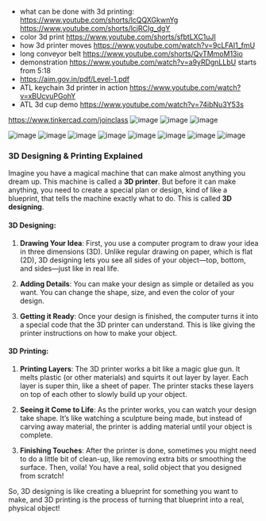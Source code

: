 - what can be done with 3d printing: https://www.youtube.com/shorts/lcQQXGkwnYg https://www.youtube.com/shorts/lcjRCIg_dgY
- color 3d print https://www.youtube.com/shorts/sfbtLXC1uJI
- how 3d printer moves https://www.youtube.com/watch?v=9cLFAI1_fmU
- long conveyor belt https://www.youtube.com/shorts/QvTMmoM13io
- demonstration https://www.youtube.com/watch?v=a9yRDgnLLbU starts from 5:18
- https://aim.gov.in/pdf/Level-1.pdf
- ATL keychain 3d printer in action https://www.youtube.com/watch?v=xBUcvuPGohY
- ATL 3d cup demo https://www.youtube.com/watch?v=74ibNu3Y53s

https://www.tinkercad.com/joinclass
![image](https://github.com/user-attachments/assets/7c80bade-e857-4fb6-8a1a-9e7d3239d88e)
![image](https://github.com/user-attachments/assets/9698dd77-ab9a-48b0-8bd7-ac01e3c5ebdb)
![image](https://github.com/user-attachments/assets/1779ec6b-e36b-4d81-b24e-94f81a72039c)

![image](https://github.com/user-attachments/assets/7ce06d73-913d-48c7-89c9-d522cc281648)
![image](https://github.com/user-attachments/assets/62bf6280-1c46-4ba2-be06-1bf2313ebb01)
![image](https://github.com/user-attachments/assets/9bc66cfc-3f64-448f-8dd1-99ec17a3689d)
![image](https://github.com/user-attachments/assets/d642ac43-e788-49be-9dbe-83202d10a5a0)
![image](https://github.com/user-attachments/assets/4c30ba95-d072-42dc-9797-c723f05bd534)
![image](https://github.com/user-attachments/assets/3a980c59-8e2e-4dbf-9563-24326b7289f1)
![image](https://github.com/user-attachments/assets/9b783f77-f8b2-4f00-a742-ad3be0634b00)
![image](https://github.com/user-attachments/assets/83efbebf-24e9-404f-b0e9-57a3f21dc968)


### 3D Designing & Printing Explained

Imagine you have a magical machine that can make almost anything you dream up. This machine is called a **3D printer**. But before it can make anything, you need to create a special plan or design, kind of like a blueprint, that tells the machine exactly what to do. This is called **3D designing**.

#### 3D Designing:
1. **Drawing Your Idea**: First, you use a computer program to draw your idea in three dimensions (3D). Unlike regular drawing on paper, which is flat (2D), 3D designing lets you see all sides of your object—top, bottom, and sides—just like in real life.
   
2. **Adding Details**: You can make your design as simple or detailed as you want. You can change the shape, size, and even the color of your design.

3. **Getting it Ready**: Once your design is finished, the computer turns it into a special code that the 3D printer can understand. This is like giving the printer instructions on how to make your object.

#### 3D Printing:
1. **Printing Layers**: The 3D printer works a bit like a magic glue gun. It melts plastic (or other materials) and squirts it out layer by layer. Each layer is super thin, like a sheet of paper. The printer stacks these layers on top of each other to slowly build up your object.

2. **Seeing it Come to Life**: As the printer works, you can watch your design take shape. It’s like watching a sculpture being made, but instead of carving away material, the printer is adding material until your object is complete.

3. **Finishing Touches**: After the printer is done, sometimes you might need to do a little bit of clean-up, like removing extra bits or smoothing the surface. Then, voila! You have a real, solid object that you designed from scratch!

So, 3D designing is like creating a blueprint for something you want to make, and 3D printing is the process of turning that blueprint into a real, physical object!
